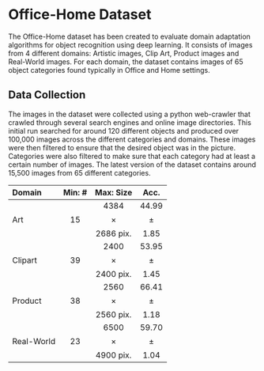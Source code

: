 <!---
---
layout: post
title: Office-Home Dataset
description: "Object Recognition dataset for domain adaptation experiments"
comments: false
---
-->

# Office-Home Dataset
The Office-Home dataset has been created to evaluate domain adaptation algorithms for object recognition using deep learning. It consists of images from 4 different domains: Artistic images, Clip Art, Product images and Real-World images. For each domain, the dataset contains images of 65 object categories found typically in Office and Home settings.

## Data Collection
The images in the dataset were collected using a python web-crawler that crawled through several search engines and online image directories. This initial run searched for around 120 different objects and produced over 100,000 images across the different categories and domains. These images were then filtered to ensure that the desired object was in the picture. Categories were also filtered to make sure that each category had at least a certain number of images. The latest version of the dataset contains around 15,500 images from 65 different categories.

| Domain     | Min: # |Max: Size              |  Acc.         |
| :--------- |:------:|:---------------------:|:-------------:|
| Art        | 15     | 4384$$\times$$2686 pix. |44.99$$\pm$$1.85 |
| Clipart    | 39     | 2400$$\times$$2400 pix. |53.95$$\pm$$1.45 |
| Product    | 38     | 2560$$\times$$2560 pix. |66.41$$\pm$$1.18 |
| Real-World | 23     | 6500$$\times$$4900 pix. |59.70$$\pm$$1.04 |
